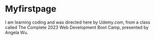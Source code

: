 # Myfirstpage
I am learning coding and was directed here by Udemy.com, from a class called The Complete 2023 Web Development Boot Camp, presented by Angela Wu.
